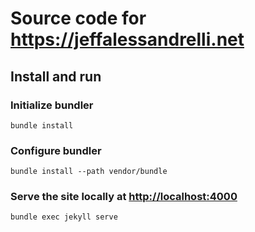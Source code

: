 # Source code for <https://jeffalessandrelli.net>

## Install and run

### Initialize bundler

`bundle install`

### Configure bundler

`bundle install --path vendor/bundle`

### Serve the site locally at <http://localhost:4000>

`bundle exec jekyll serve`
